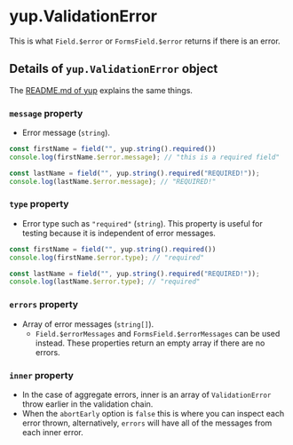 # yup.ValidationError
This is what `Field.$error` or `FormsField.$error` returns if there is an error.

## Details of `yup.ValidationError` object
The [README.md of yup](https://github.com/jquense/yup/blob/pre-v1/README.md) explains the same things.

### `message` property
- Error message (`string`).

```typescript
const firstName = field("", yup.string().required())
console.log(firstName.$error.message); // "this is a required field"

const lastName = field("", yup.string().required("REQUIRED!"));
console.log(lastName.$error.message); // "REQUIRED!"
```

### `type` property
- Error type such as `"required"` (`string`). This property is useful for testing because it is independent of error messages.

```typescript
const firstName = field("", yup.string().required())
console.log(firstName.$error.type); // "required"

const lastName = field("", yup.string().required("REQUIRED!"));
console.log(lastName.$error.type); // "required"
```

### `errors` property
- Array of error messages (`string[]`).
  - `Field.$errorMessages` and `FormsField.$errorMessages` can be used instead. These properties return an empty array if there are no errors.

### `inner` property
- In the case of aggregate errors, inner is an array of `ValidationError` throw earlier in the validation chain.
- When the `abortEarly` option is `false` this is where you can inspect each error thrown, alternatively, `errors` will have all of the messages from each inner error.
